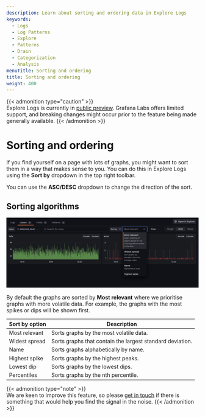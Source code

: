 ```yaml
---
description: Learn about sorting and ordering data in Explore Logs
keywords:
  - Logs
  - Log Patterns
  - Explore
  - Patterns
  - Drain
  - Categorization
  - Analysis
menuTitle: Sorting and ordering
title: Sorting and ordering
weight: 400
---
```


{{< admonition type="caution" >}}  
Explore Logs is currently in [public preview](/docs/release-life-cycle/). Grafana Labs offers limited support, and breaking changes might occur prior to the feature being made generally available.
{{< /admonition >}}

# Sorting and ordering

If you find yourself on a page with lots of graphs, you might want to sort them in a way that makes sense to you. You can do this in Explore Logs using the **Sort by** dropdown in the top right toolbar.

You can use the **ASC/DESC** dropdown to change the direction of the sort.

## Sorting algorithms

![Screenshot of the Sort By dropdown](../images/screenshots/sort-by-dropdown.png)

By default the graphs are sorted by **Most relevant** where we prioritise graphs with more volatile data. For example, the graphs with the most spikes or dips will be shown first.

| Sort by option | Description                                               |
| -------------- | --------------------------------------------------------- |
| Most relevant  | Sorts graphs by the most volatile data.                   |
| Widest spread  | Sorts graphs that contain the largest standard deviation. |
| Name           | Sorts graphs alphabetically by name.                      |
| Highest spike  | Sorts graphs by the highest peaks.                        |
| Lowest dip     | Sorts graphs by the lowest dips.                          |
| Percentiles    | Sorts graphs by the nth percentile.                       |

{{< admonition type="note" >}}  
We are keen to improve this feature, so please [get in touch](https://forms.gle/1sYWCTPvD72T1dPH9) if there is something that would help you find the signal in the noise.
{{< /admonition >}}
